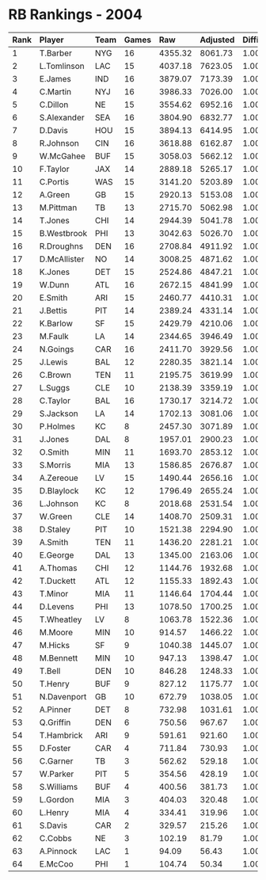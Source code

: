 # RB Rankings - 2004

| Rank | Player       | Team | Games | Raw     | Adjusted | Difficulty | Avg/Game | Typical | Consistency | Trend    |
| :----| :------------| :----| :-----| :-------| :--------| :----------| :--------| :-------| :-----------| :--------|
| 1    | T.Barber     | NYG  | 16    | 4355.32 | 8061.73  | 1.000      | 503.86   | 531.43  | 7/3/6       | +63.5%   |
| 2    | L.Tomlinson  | LAC  | 15    | 4037.18 | 7623.05  | 1.000      | 508.20   | 480.77  | 5/2/8       | +72.1%   |
| 3    | E.James      | IND  | 16    | 3879.07 | 7173.39  | 1.000      | 448.34   | 468.79  | 6/4/6       | +64.1%   |
| 4    | C.Martin     | NYJ  | 16    | 3986.33 | 7026.00  | 1.000      | 439.12   | 421.05  | 6/0/10      | +84.3%   |
| 5    | C.Dillon     | NE   | 15    | 3554.62 | 6952.16  | 1.000      | 463.48   | 481.73  | 8/2/5       | +54.2%   |
| 6    | S.Alexander  | SEA  | 16    | 3804.90 | 6832.77  | 1.000      | 427.05   | 449.09  | 8/1/7       | +98.1%   |
| 7    | D.Davis      | HOU  | 15    | 3894.13 | 6414.95  | 1.000      | 427.66   | 444.18  | 5/4/6       | +82.8%   |
| 8    | R.Johnson    | CIN  | 16    | 3618.88 | 6162.87  | 1.000      | 385.18   | 399.79  | 10/0/6      | +77.6%   |
| 9    | W.McGahee    | BUF  | 15    | 3058.03 | 5662.12  | 1.000      | 377.47   | 337.30  | 7/1/7       | +248.5%  |
| 10   | F.Taylor     | JAX  | 14    | 2889.18 | 5265.17  | 1.000      | 376.08   | 386.98  | 6/3/5       | +77.2%   |
| 11   | C.Portis     | WAS  | 15    | 3141.20 | 5203.89  | 1.000      | 346.93   | 355.80  | 7/1/7       | +109.5%  |
| 12   | A.Green      | GB   | 15    | 2920.13 | 5153.08  | 1.000      | 343.54   | 300.25  | 5/2/8       | +156.9%  |
| 13   | M.Pittman    | TB   | 13    | 2715.70 | 5062.98  | 1.000      | 389.46   | 343.45  | 5/2/6       | +95.2%   |
| 14   | T.Jones      | CHI  | 14    | 2944.39 | 5041.78  | 1.000      | 360.13   | 381.87  | 8/1/5       | +100.8%  |
| 15   | B.Westbrook  | PHI  | 13    | 3042.63 | 5026.70  | 1.000      | 386.67   | 378.40  | 5/1/7       | +95.2%   |
| 16   | R.Droughns   | DEN  | 16    | 2708.84 | 4911.92  | 1.000      | 307.00   | 298.71  | 7/0/9       | +248.0%  |
| 17   | D.McAllister | NO   | 14    | 3008.25 | 4871.62  | 1.000      | 347.97   | 364.64  | 5/2/7       | +85.2%   |
| 18   | K.Jones      | DET  | 15    | 2524.86 | 4847.21  | 1.000      | 323.15   | 329.57  | 8/1/6       | +141.1%  |
| 19   | W.Dunn       | ATL  | 16    | 2672.15 | 4841.99  | 1.000      | 302.62   | 339.70  | 11/0/5      | +89.8%   |
| 20   | E.Smith      | ARI  | 15    | 2460.77 | 4410.31  | 1.000      | 294.02   | 293.41  | 8/0/7       | +107.4%  |
| 21   | J.Bettis     | PIT  | 14    | 2389.24 | 4331.14  | 1.000      | 309.37   | 315.96  | 6/2/6       | +185.9%  |
| 22   | K.Barlow     | SF   | 15    | 2429.79 | 4210.06  | 1.000      | 280.67   | 304.41  | 8/1/6       | +108.5%  |
| 23   | M.Faulk      | LA   | 14    | 2344.65 | 3946.49  | 1.000      | 281.89   | 279.10  | 7/0/7       | +123.9%  |
| 24   | N.Goings     | CAR  | 16    | 2411.70 | 3929.56  | 1.000      | 245.60   | 279.20  | 9/1/6       | +310.6%  |
| 25   | J.Lewis      | BAL  | 12    | 2280.35 | 3821.14  | 1.000      | 318.43   | 334.39  | 4/2/6       | +105.6%  |
| 26   | C.Brown      | TEN  | 11    | 2195.75 | 3619.99  | 1.000      | 329.09   | 358.16  | 6/0/5       | INACTIVE |
| 27   | L.Suggs      | CLE  | 10    | 2138.39 | 3359.19  | 1.000      | 335.92   | 313.81  | 4/1/5       | +84.6%   |
| 28   | C.Taylor     | BAL  | 16    | 1730.17 | 3214.72  | 1.000      | 200.92   | 199.79  | 10/0/6      | +391.3%  |
| 29   | S.Jackson    | LA   | 14    | 1702.13 | 3081.06  | 1.000      | 220.08   | 199.82  | 6/2/6       | +263.7%  |
| 30   | P.Holmes     | KC   | 8     | 2457.30 | 3071.89  | 1.000      | 383.99   | 416.17  | 5/1/2       | INACTIVE |
| 31   | J.Jones      | DAL  | 8     | 1957.01 | 2900.23  | 1.000      | 362.53   | 398.36  | 5/0/3       | +125.1%  |
| 32   | O.Smith      | MIN  | 11    | 1693.70 | 2853.12  | 1.000      | 259.37   | 252.60  | 6/0/5       | +126.5%  |
| 33   | S.Morris     | MIA  | 13    | 1586.85 | 2676.87  | 1.000      | 205.91   | 190.65  | 5/1/7       | +528.1%  |
| 34   | A.Zereoue    | LV   | 15    | 1490.44 | 2656.16  | 1.000      | 177.08   | 185.44  | 10/0/5      | +163.1%  |
| 35   | D.Blaylock   | KC   | 12    | 1796.49 | 2655.24  | 1.000      | 221.27   | 264.65  | 6/1/5       | INACTIVE |
| 36   | L.Johnson    | KC   | 8     | 2018.68 | 2531.54  | 1.000      | 316.44   | 342.15  | 3/1/4       | +108.5%  |
| 37   | W.Green      | CLE  | 14    | 1408.70 | 2509.31  | 1.000      | 179.24   | 175.41  | 8/1/5       | +233.7%  |
| 38   | D.Staley     | PIT  | 10    | 1521.38 | 2294.90  | 1.000      | 229.49   | 229.04  | 4/1/5       | +61.2%   |
| 39   | A.Smith      | TEN  | 11    | 1436.20 | 2281.21  | 1.000      | 207.38   | 193.86  | 6/0/5       | +236.0%  |
| 40   | E.George     | DAL  | 13    | 1345.00 | 2163.06  | 1.000      | 166.39   | 123.20  | 5/1/7       | +443.5%  |
| 41   | A.Thomas     | CHI  | 12    | 1144.76 | 1932.68  | 1.000      | 161.06   | 199.02  | 8/1/3       | +594.4%  |
| 42   | T.Duckett    | ATL  | 12    | 1155.33 | 1892.43  | 1.000      | 157.70   | 147.91  | 6/0/6       | +213.1%  |
| 43   | T.Minor      | MIA  | 11    | 1146.64 | 1704.44  | 1.000      | 154.95   | 141.51  | 5/1/5       | +168.2%  |
| 44   | D.Levens     | PHI  | 13    | 1078.50 | 1700.25  | 1.000      | 130.79   | 131.95  | 6/0/7       | +202.3%  |
| 45   | T.Wheatley   | LV   | 8     | 1063.78 | 1522.36  | 1.000      | 190.30   | 211.04  | 6/0/2       | INACTIVE |
| 46   | M.Moore      | MIN  | 10    | 914.57  | 1466.22  | 1.000      | 146.62   | 192.96  | 7/0/3       | +5472.6% |
| 47   | M.Hicks      | SF   | 9     | 1040.38 | 1445.07  | 1.000      | 160.56   | 134.59  | 4/0/5       | +308.9%  |
| 48   | M.Bennett    | MIN  | 10    | 947.13  | 1398.47  | 1.000      | 139.85   | 112.43  | 5/0/5       | +413.0%  |
| 49   | T.Bell       | DEN  | 10    | 846.28  | 1248.33  | 1.000      | 124.83   | 124.96  | 5/0/5       | +828.8%  |
| 50   | T.Henry      | BUF  | 9     | 827.12  | 1175.77  | 1.000      | 130.64   | 140.43  | 6/0/3       | INACTIVE |
| 51   | N.Davenport  | GB   | 10    | 672.79  | 1038.05  | 1.000      | 103.81   | 83.99   | 6/0/4       | +666.9%  |
| 52   | A.Pinner     | DET  | 8     | 732.98  | 1031.61  | 1.000      | 128.95   | 127.23  | 6/0/2       | INACTIVE |
| 53   | Q.Griffin    | DEN  | 6     | 750.56  | 967.67   | 1.000      | 161.28   | 163.01  | 3/0/3       | INACTIVE |
| 54   | T.Hambrick   | ARI  | 9     | 591.61  | 921.60   | 1.000      | 102.40   | 89.59   | 5/0/4       | INACTIVE |
| 55   | D.Foster     | CAR  | 4     | 711.84  | 730.93   | 1.000      | 182.73   | 230.13  | 3/0/1       | INACTIVE |
| 56   | C.Garner     | TB   | 3     | 562.62  | 529.18   | 1.000      | 176.39   | 176.39  | 1/0/2       | INACTIVE |
| 57   | W.Parker     | PIT  | 5     | 354.56  | 428.19   | 1.000      | 85.64    | 51.00   | 3/0/2       | N/A      |
| 58   | S.Williams   | BUF  | 4     | 400.56  | 381.73   | 1.000      | 95.43    | 125.09  | 2/1/1       | N/A      |
| 59   | L.Gordon     | MIA  | 3     | 404.03  | 320.48   | 1.000      | 106.83   | 106.83  | 1/0/2       | INACTIVE |
| 60   | L.Henry      | MIA  | 4     | 334.41  | 319.96   | 1.000      | 79.99    | 103.07  | 2/0/2       | INACTIVE |
| 61   | S.Davis      | CAR  | 2     | 329.57  | 215.26   | 1.000      | 107.63   | 107.63  | 1/0/1       | INACTIVE |
| 62   | C.Cobbs      | NE   | 3     | 102.19  | 81.79    | 1.000      | 27.26    | 27.26   | 1/0/2       | N/A      |
| 63   | A.Pinnock    | LAC  | 1     | 94.09   | 56.43    | 1.000      | 56.43    | 56.43   | 0/1/0       | N/A      |
| 64   | E.McCoo      | PHI  | 1     | 104.74  | 50.34    | 1.000      | 50.34    | 50.34   | 0/1/0       | N/A      |

